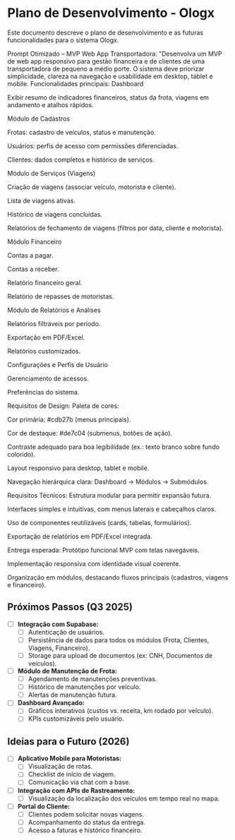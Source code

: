 # Plano de Desenvolvimento - Ologx

Este documento descreve o plano de desenvolvimento e as futuras funcionalidades para o sistema Ologx.

Prompt Otimizado – MVP Web App Transportadora:
"Desenvolva um MVP de web app responsivo para gestão financeira e de clientes de uma transportadora de pequeno a médio porte. O sistema deve priorizar simplicidade, clareza na navegação e usabilidade em desktop, tablet e mobile.
Funcionalidades principais:
Dashboard


Exibir resumo de indicadores financeiros, status da frota, viagens em andamento e atalhos rápidos.


Módulo de Cadastros


Frotas: cadastro de veículos, status e manutenção.


Usuários: perfis de acesso com permissões diferenciadas.


Clientes: dados completos e histórico de serviços.


Módulo de Serviços (Viagens)


Criação de viagens (associar veículo, motorista e cliente).


Lista de viagens ativas.


Histórico de viagens concluídas.


Relatórios de fechamento de viagens (filtros por data, cliente e motorista).


Módulo Financeiro


Contas a pagar.


Contas a receber.


Relatório financeiro geral.


Relatório de repasses de motoristas.


Módulo de Relatórios e Análises


Relatórios filtráveis por período.


Exportação em PDF/Excel.


Relatórios customizados.


Configurações e Perfis de Usuário


Gerenciamento de acessos.


Preferências do sistema.



Requisitos de Design:
Paleta de cores:


Cor primária: #cdb27b (menus principais).


Cor de destaque: #de7c04 (submenus, botões de ação).


Contraste adequado para boa legibilidade (ex.: texto branco sobre fundo colorido).


Layout responsivo para desktop, tablet e mobile.


Navegação hierárquica clara: Dashboard → Módulos → Submódulos.


Requisitos Técnicos:
Estrutura modular para permitir expansão futura.


Interfaces simples e intuitivas, com menus laterais e cabeçalhos claros.


Uso de componentes reutilizáveis (cards, tabelas, formulários).


Exportação de relatórios em PDF/Excel integrada.


Entrega esperada:
Protótipo funcional MVP com telas navegáveis.


Implementação responsiva com identidade visual coerente.


Organização em módulos, destacando fluxos principais (cadastros, viagens e financeiro).


## Próximos Passos (Q3 2025)

- [ ] **Integração com Supabase:**
  - [ ] Autenticação de usuários.
  - [ ] Persistência de dados para todos os módulos (Frota, Clientes, Viagens, Financeiro).
  - [ ] Storage para upload de documentos (ex: CNH, Documentos de veículos).

- [ ] **Módulo de Manutenção de Frota:**
  - [ ] Agendamento de manutenções preventivas.
  - [ ] Histórico de manutenções por veículo.
  - [ ] Alertas de manutenção futura.

- [ ] **Dashboard Avançado:**
  - [ ] Gráficos interativos (custos vs. receita, km rodado por veículo).
  - [ ] KPIs customizáveis pelo usuário.

## Ideias para o Futuro (2026)

- [ ] **Aplicativo Mobile para Motoristas:**
  - [ ] Visualização de rotas.
  - [ ] Checklist de início de viagem.
  - [ ] Comunicação via chat com a base.

- [ ] **Integração com APIs de Rastreamento:**
  - [ ] Visualização da localização dos veículos em tempo real no mapa.

- [ ] **Portal do Cliente:**
  - [ ] Clientes podem solicitar novas viagens.
  - [ ] Acompanhamento do status da entrega.
  - [ ] Acesso a faturas e histórico financeiro.
